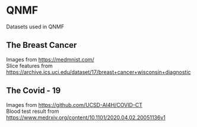 # QNMF
Datasets used in QNMF
## The Breast Cancer
Images from https://medmnist.com/  
Slice features from https://archive.ics.uci.edu/dataset/17/breast+cancer+wisconsin+diagnostic
## The Covid - 19
Images from https://github.com/UCSD-AI4H/COVID-CT  
Blood test result from https://www.medrxiv.org/content/10.1101/2020.04.02.20051136v1
